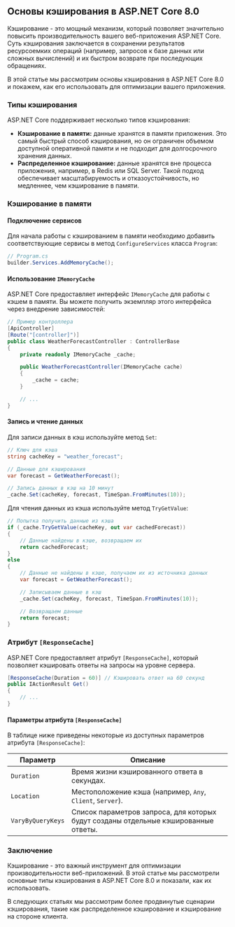 ## Основы кэширования в ASP.NET Core 8.0

Кэширование - это мощный механизм, который позволяет значительно повысить производительность вашего веб-приложения ASP.NET Core. Суть кэширования заключается в сохранении результатов ресурсоемких операций (например, запросов к базе данных или сложных вычислений) и их быстром возврате при последующих обращениях. 

В этой статье мы рассмотрим основы кэширования в ASP.NET Core 8.0 и покажем, как его использовать для оптимизации вашего приложения.

### Типы кэширования

ASP.NET Core поддерживает несколько типов кэширования:

* **Кэширование в памяти:** данные хранятся в памяти приложения. Это самый быстрый способ кэширования, но он ограничен объемом доступной оперативной памяти и не подходит для долгосрочного хранения данных.
* **Распределенное кэширование:** данные хранятся вне процесса приложения, например, в Redis или SQL Server. Такой подход обеспечивает масштабируемость и отказоустойчивость, но медленнее, чем кэширование в памяти.

### Кэширование в памяти

#### Подключение сервисов

Для начала работы с кэшированием в памяти необходимо добавить соответствующие сервисы в метод `ConfigureServices` класса `Program`:

```C#
// Program.cs
builder.Services.AddMemoryCache();
```

#### Использование `IMemoryCache`

ASP.NET Core предоставляет интерфейс `IMemoryCache` для работы с кэшем в памяти. Вы можете получить экземпляр этого интерфейса через внедрение зависимостей:

```C#
// Пример контроллера
[ApiController]
[Route("[controller]")]
public class WeatherForecastController : ControllerBase
{
    private readonly IMemoryCache _cache;

    public WeatherForecastController(IMemoryCache cache)
    {
        _cache = cache;
    }

    // ...
}
```

#### Запись и чтение данных

Для записи данных в кэш используйте метод `Set`:

```C#
// Ключ для кэша
string cacheKey = "weather_forecast";

// Данные для кэширования
var forecast = GetWeatherForecast();

// Запись данных в кэш на 10 минут
_cache.Set(cacheKey, forecast, TimeSpan.FromMinutes(10));
```

Для чтения данных из кэша используйте метод `TryGetValue`:

```C#
// Попытка получить данные из кэша
if (_cache.TryGetValue(cacheKey, out var cachedForecast))
{
    // Данные найдены в кэше, возвращаем их
    return cachedForecast;
}
else
{
    // Данные не найдены в кэше, получаем их из источника данных
    var forecast = GetWeatherForecast();

    // Записываем данные в кэш
    _cache.Set(cacheKey, forecast, TimeSpan.FromMinutes(10));

    // Возвращаем данные
    return forecast;
}
```

### Атрибут `[ResponseCache]`

ASP.NET Core предоставляет атрибут `[ResponseCache]`, который позволяет кэшировать ответы на запросы на уровне сервера. 

```C#
[ResponseCache(Duration = 60)] // Кэшировать ответ на 60 секунд
public IActionResult Get()
{
    // ...
}
```

#### Параметры атрибута `[ResponseCache]`

В таблице ниже приведены некоторые из доступных параметров атрибута `[ResponseCache]`:

| Параметр | Описание |
|---|---|
| `Duration` | Время жизни кэшированного ответа в секундах. |
| `Location` | Местоположение кэша (например, `Any`, `Client`, `Server`). |
| `VaryByQueryKeys` | Список параметров запроса, для которых будут созданы отдельные кэшированные ответы. |

### Заключение

Кэширование - это важный инструмент для оптимизации производительности веб-приложений. В этой статье мы рассмотрели основные типы кэширования в ASP.NET Core 8.0 и показали, как их использовать. 

В следующих статьях мы рассмотрим более продвинутые сценарии кэширования, такие как распределенное кэширование и кэширование на стороне клиента. 
